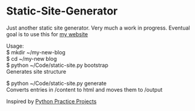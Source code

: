 # Static-Site-Generator
Just another static site generator. Very much a work in progress. Eventual goal is to use this for [my website](http://jamesstuber.com)

Usage:  
$ mkdir ~/my-new-blog  
$ cd ~/my-new blog  
$ python ~/Code/static-site.py bootstrap  
Generates site structure  

$ python ~/Code/static-site.py generate  
Converts entries in /content to html and moves them to /output

Inspired by [Python Practice Projects](http://pythonpracticeprojects.com/static-site-generator.html)
